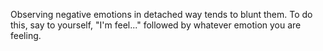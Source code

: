 Observing negative emotions in detached way tends to blunt them. To do this, say to yourself, "I'm feel..." followed by whatever emotion you are feeling.